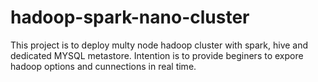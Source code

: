 # hadoop-spark-nano-cluster
This project is to deploy multy node hadoop cluster with spark, hive and dedicated MYSQL metastore.
Intention is to provide beginers to expore hadoop options and cunnections in real time.
